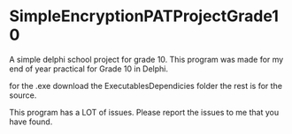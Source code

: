 # SimpleEncryptionPATProjectGrade10
A simple delphi school project for grade 10.
This program was made for my end of year practical for Grade 10 in Delphi. 

for the .exe download the ExecutablesDependicies folder the rest is for the source.

This program has a LOT of issues. Please report the issues to me that you have found.
